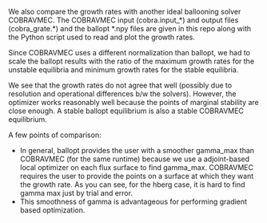 We also compare the growth rates with another ideal ballooning solver COBRAVMEC. The COBRAVMEC input (cobra.input\_\*) and output files (cobra\_grate.\*) and the ballopt \*.npy files are given in this repo along with the Python script used to read and plot the growth rates. 

Since COBRAVMEC uses a different normalization than ballopt, we had to scale the ballopt results with the ratio of the maximum growth rates for the unstable equilibria and minimum growth rates for the stable equilibria. 

We see that the growth rates do not agree that well (possibly due to resolution and operational differences b/w the solvers). However, the optimizer works reasonably well because the points of marginal stability are close enough. A stable ballopt equilibrium is also a stable COBRAVMEC equilibrium. 

A few points of comparison:

* In general, ballopt provides the user with a smoother gamma\_max than COBRAVMEC (for the same runtime) because we use a adjoint-based local optimizer on each flux surface to find gamma\_max. COBRAVMEC requires the user to provide the points on a surface at which they want the growth rate. As you can see, for the hberg case, it is hard to find gamma max just by trial and error.
* This smoothness of gamma is advantageous for performing gradient based optimization.



